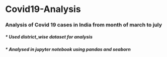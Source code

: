 # Covid19-Analysis

### Analysis of Covid 19 cases in India from month of march to july
##### * Used district_wise dataset for analysis
##### * Analysed in jupyter notebook using pandas and seaborn
